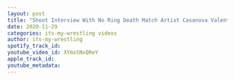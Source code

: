 ```yaml
---
layout: post
title: "Shoot Interview With No Ring Death Match Artist Casanova Valentine | #EP7"
date: 2020-11-29
categories: its-my-wrestling videos
author: its-my-wrestling
spotify_track_id: 
youtube_video_id: XYmxSNxQReY
apple_track_id: 
youtube_metadata: 
---
```

